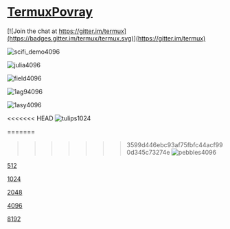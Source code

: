 # [TermuxPovray](https://github.com/sdrausty/TermuxPovray)

[![Join the chat at https://gitter.im/termux](https://badges.gitter.im/termux/termux.svg)](https://gitter.im/termux)

![scifi_demo4096](https://sdrausty.github.io/filesTermuxPovray/scifi_demo/scifi_demo4096.png) 

![julia4096](https://sdrausty.github.io/filesTermuxPovray/julia/julia4096.png)

![field4096](https://sdrausty.github.io/filesTermuxPovray/field/field4096.png)

![1ag94096](https://sdrausty.github.io/filesTermuxPovray/nih/1ag94096.png)

![1asy4096](https://sdrausty.github.io/filesTermuxPovray/nih/1asy4096.png)

<<<<<<< HEAD
![tulips1024](https://sdrausty.github.io/filesTermuxPovray/nih/tulips4096.png)

=======
>>>>>>> 3599d446ebc93af75fbfc44acf990d345c73274e
![pebbles4096](https://sdrausty.github.io/filesTermuxPovray/pebbles/pebbles4096.png)

[512](512)

[1024](1024)

[2048](2048)

[4096](4096)

[8192](8192)

